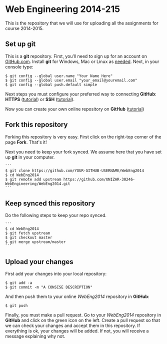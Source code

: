 # Web Engineering 2014-215

This is the repository that we will use for  uploading all the assignments for course 2014-2015.

## Set up git

This is a __git__ repository. First, you’ll need to sign up for an account on [GitHub.com](https://github.com). Install __git__ for Windows, Mac or Linux as [needed](http://git-scm.com/downloads). 
Next, in your console type:
   ```
   $ git config --global user.name "Your Name Here"
   $ git config --global user.email "your_email@youremail.com"
   $ git config --global push.default simple
   ```
Next steps you must configure your preferred way to connecting __GitHub__: __HTTPS__ ([tutorial](https://help.github.com/articles/caching-your-github-password-in-git)) or __SSH__ ([tutorial](https://help.github.com/articles/generating-ssh-keys)).

Now you can create your own online repository on __GitHub__ ([tutorial](https://help.github.com/articles/create-a-repo))

## Fork this repository

Forking this repository is very easy. First click on the right-top corner of the page __Fork__. That's it!

Next you need to keep your fork synced. We assume here that you have set up __git__ in your computer.

	```
	$ git clone https://github.com/YOUR-GITHUB-USERNAME/WebEng2014
	$ cd WebEng2014
	$ git remote add upstream https://github.com/UNIZAR-30246-WebEngineering/WebEng2014.git
	```

## Keep synced this repository

Do the following steps to keep your repo synced.

	```
	$ cd WebEng2014
	$ git fetch upstream
	$ git checkout master
	$ git merge upstream/master
	```

## Upload your changes

First add your changes into your local repository:
   ```
   $ git add -a
   $ git commit -m "A CONSISE DESCRIPTION"
   ```
And then push them to your online _WebEng2014_ repository in __GitHub__:
   ```
   $ git push
   ```
Finally, you must make a pull request. Go to your _WebEng2014_ repository in __GitHub__ and click on the green icon on the left. Create a pull request so that we can check your changes and accept them in this repository. If everything is ok, your changes will be added. If not, you will receive a message explaining why not.